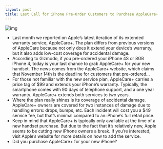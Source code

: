 ```yaml
---
layout: post
title: Last Call for iPhone Pre-Order Customers to Purchase AppleCare+
---
```

![img](http://media.idownloadblog.com/wp-content/uploads/2011/11/cracked-iphone.png)
* Last month we reported on Apple’s latest iteration of its extended warranty service, AppleCare+. The plan differs from previous versions of AppleCare because not only does it extend your device’s warranty, but it also adds low-cost coverage for accidental damage.
* According to Gizmodo, if you pre-ordered your iPhone 4S or 8GB iPhone 4, today is your last chance to grab AppleCare+ for your new handset. The news comes from the AppleCare+ website, which claims that November 14th is the deadline for customers that pre-ordered…
* For those not familiar with the new service plan, AppleCare+ carries a price tag of $99 and extends your iPhone’s warranty. Typically, the smartphone comes with 90 days of telephone support, and a one year warranty. AppleCare+ extends both services to two years.
* Where the plan really shines is its coverage of accidental damage. AppleCare+ owners are covered for two instances of damage due to handling errors: drops, bumps, etc. Each incident will cost you a $49 service fee, but that’s minimal compared to an iPhone’s full retail price.
* Keep in mind that AppleCare+ is typically only available at the time of a new handset purchase. But due to the fact that it’s relatively new, Apple seems to be cutting new iPhone owners a break. If you’re interested, visit Apple’s website for more details on how to add the service.
* Did you purchase AppleCare+ for your new iPhone?

